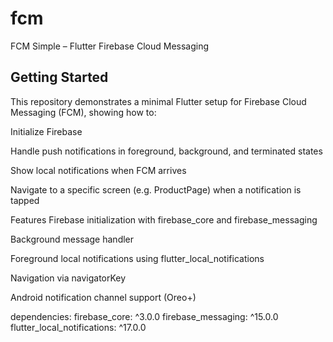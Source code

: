 # fcm

FCM Simple – Flutter Firebase Cloud Messaging

## Getting Started

This repository demonstrates a minimal Flutter setup for Firebase Cloud Messaging (FCM), showing how to:

Initialize Firebase

Handle push notifications in foreground, background, and terminated states

Show local notifications when FCM arrives

Navigate to a specific screen (e.g. ProductPage) when a notification is tapped


Features
  Firebase initialization with firebase_core and firebase_messaging
  
  Background message handler
  
  Foreground local notifications using flutter_local_notifications
  
  Navigation via navigatorKey
  
  Android notification channel support (Oreo+)
  
dependencies:
  firebase_core: ^3.0.0
  firebase_messaging: ^15.0.0
  flutter_local_notifications: ^17.0.0

